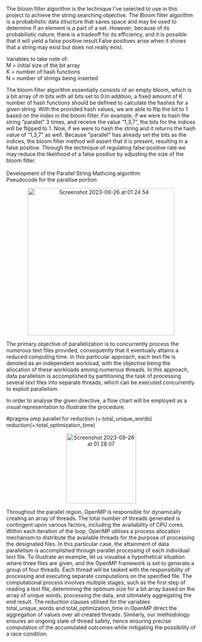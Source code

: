 The bloom filter algorithm is the technique I've selected to use in this project to achieve the string searching objective. The Bloom filter algorithm is a probabilistic data structure that saves space and may be used to determine if an element is a part of a set. However, because of its probabilistic nature, there is a tradeoff for its efficiency, and it is possible that it will yield a false positive result.False positives arise when it shows that a string may exist but does not really exist.

Variables to take note of:
\
M = initial size of the bit array
\
K = number of hash functions
\
N = number of strings being inserted

The bloom filter algorithm essentially consists of an empty bloom, which is a bit array of m bits with all bits set to 0.In addition, a fixed amount of K number of hash functions should be defined to calculate the hashes for a given string. With the provided hash values, we are able to flip the bit to 1 based on the index in the bloom filter. For example, if we were to hash the string “parallel” 3 times, and receive the value “1,3,7”, the bits for the indices will be flipped to 1. Now, if we were to hash the string and it returns the hash value of “1,3,7” as well. Because "parallel" has already set the bits as the indices, the bloom filter method will assert that it is present, resulting in a false positive. Through the technique of regulating false positive rate we may reduce the likelihood of a false positive by adjusting the size of the bloom filter.
\
\
Development of the Parallel String Mathcing algorithm
\
Pseudocode for the parallise portion
<p align="center">
<img width="390" alt="Screenshot 2023-09-26 at 01 24 54" src="https://github.com/jinyangjy/Bloom_filter_algorithm_with_OpenMP/assets/107976566/915a50c5-290c-490b-bf8a-bbd7dee9e25a">
</p>
The primary objective of parallelization is to concurrently process the numerous text files provided, consequently that it eventually attains a reduced computing time. In this particular approach, each text file is denoted as an independent workload, with the objective being the allocation of these workloads among numerous threads. In this approach, data parallelism is accomplished by partitioning the task of processing several text files into separate threads, which can be executed concurrently to exploit parallelism.

In order to analyse the given directive, a flow chart will be employed as a visual representation to illustrate the procedure.

#pragma omp parallel for reduction (+:total_unique_words) reduction(+:total_optimization_time)

<p align="center">
<img width="185" alt="Screenshot 2023-09-26 at 01 28 07" src="https://github.com/jinyangjy/Bloom_filter_algorithm_with_OpenMP/assets/107976566/9370838e-8a8a-49ad-9fba-8f50d90a9a5b">
</p>
Throughout the parallel region, OpenMP is responsible for dynamically creating an array of threads. The total number of threads generated is contingent upon various factors, including the availability of CPU cores. Within each iteration of the loop, OpenMP utilises a process allocation mechanism to distribute the available threads for the purpose of processing the designated files. In this particular case, the attainment of data parallelism is accomplished through parallel processing of each individual text file. To illustrate an example, let us visualise a hypothetical situation where three files are given, and the OpenMP framework is set to generate a group of four threads. Each thread will be tasked with the responsibility of processing and executing separate computations on the specified file. The computational process involves multiple stages, such as the first step of reading a text file, determining the optimum size for a bit array based on the array of unique words, processing the data, and ultimately aggregating the end result. The reduction clauses utilised for the variables total_unique_words and total_optimization_time in OpenMP direct the aggregation of values over all created threads. Similarly, our methodology ensures an ongoing state of thread safety, hence ensuring precise computation of the accumulated outcomes while mitigating the possibility of a race condition.
